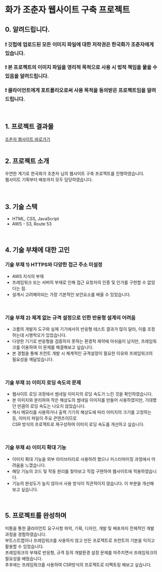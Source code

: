 # 화가 조춘자 웹사이트 구축 프로젝트

## 0. 알려드립니다.
### ❗️ 깃헙에 업로드된 모든 이미지 파일에 대한 저작권은 한국화가 조춘자에게 있습니다. 
### ❗️ 본 프로젝트의 이미지 파일을 영리적 목적으로 사용 시 법적 책임을 물을 수 있음을 알려드립니다.
### ❗️ 클라이언트에게 포트폴리오로써 사용 목적을 동의받은 프로젝트임을 알려드립니다.

</br>

## 1. 프로젝트 결과물
[조춘자 웹사이트 바로가기](http://www.choeunsum.com)</br>
</br>

## 2. 프로젝트 소개
우연한 계기로 한국화가 조춘자 님의 웹사이트 구축 프로젝트를 진행하였습니다.</br> 
웹사이트 기획부터 배포까지 모두 담당하였습니다.</br>  
</br>

## 3. 기술 스택
* HTML, CSS, JavaScript
* AWS - S3, Route 53
</br>

## 4. 기술 부채에 대한 고민

### 기술 부채 1) HTTPS와 다양한 접근 주소 미설정 </br>
- AWS 지식의 부재 </br>
- 프레임워크 또는 서버의 부재로 인해 접근 요청자의 인증 및 인가를 구현할 수 없었다는 점.</br>
- 설계시 고려해야되는 가장 기본적인 보안요소를 배울 수 있었습니다.   
</br>

### 기술 부채 2) 체계 없는 규격 설정으로 인한 반응형 설계의 어려움 
- 크롬의 개발자 도구와 실제 기기에서의 반응형 테스트 결과가 많이 달라, 이를 조정하는데 시행착오가 있었습니다.</br>
- 다양한 기기로 반응형을 검증하지 못하는 환경적 제약에 아쉬움이 남지만, 프레임워크를 이용하여 이 문제를 해결해보고 싶습니다.</br>
- 본 경험을 통해 프런트 개발 시 체계적인 규격설정이 필요한 이유와 프레임워크의 필요성을 깨달았습니다.
</br>

### 기술 부채 3) 이미지 로딩 속도의 문제
- 웹사이트 로딩 과정에서 썸네일 이미지의 로딩 속도가 느린 것을 확인하였습니다.
- 본 이미지와 분리하여 작은 해상도의 썸네일 이미지를 만들어 사용하였지만, 기대했던 만큼의 로딩 속도는 나오지 않았습니다.
- 캐시 메모리를 사용하거나 출력 기기의 해상도에 따라 이미지의 크기를 고정하는 등, 이미지 파일이 주요 콘텐츠이므로 </br>CSR 방식의 프로젝트로 재구성하여 이미지 로딩 속도를 개선하고 싶습니다.

</br> 

### 기술 부채 4) 이미지 확대 기능
- 이미지 확대 기능을 외부 라이브러리로 사용하려 했으나 커스터마이징 과정에서 어려움을 느꼈습니다.
- 해당 기능의 코드 및 작동 원리를 찾아보고 직접 구현하여 웹사이트에 적용하였습니다.
- 기능의 완성도가 높지 않아서 사용 방식이 직관적이지 않습니다. 이 부분을 개선해보고 싶습니다.
</br>

## 5. 프로젝트를 완성하며
미틍을 통한 클라이언트 요구사항 파악, 기획, 디자인, 개발 및 배포까지 전체적인 개발 과정을 경험하였습니다. </br>
부트스트랩이나 프레임워크를 사용하지 않고 만든 프로젝트로 프런트의 기본을 익히고 활용할 수 있었습니다.</br>
프레임워크의 부재로 반응형, 규격 등의 개발환경 설정 문제를 마주치면서 프래임워크의 필요성을 배웠습니다.</br>
추후에는 프레임워크를 사용하여 CSR방식의 프로젝트로 리팩토링 해보고 싶습니다.</br>
</br>
